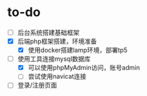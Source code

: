 # to-do
- [ ] 后台系统搭建基础框架
- [x] 后端php框架搭建，环境准备
  - [x] 使用docker搭建lamp环境，部署tp5
- [ ] 使用工具连接mysql数据库
  - [x] 可以使用phpMyAdmin访问，账号admin
  - [ ] 尝试使用navicat连接
- [ ] 登录/注册页面